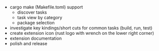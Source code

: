 * cargo make (Makefile.toml) support
    * discover tasks
    * task view by category
    * package selection
* investigate key kindings/short cuts for common tasks (build, run, test)
* create extension icon (rust logo with wrench on the lower right corner)
* extension documentation
* polish and release